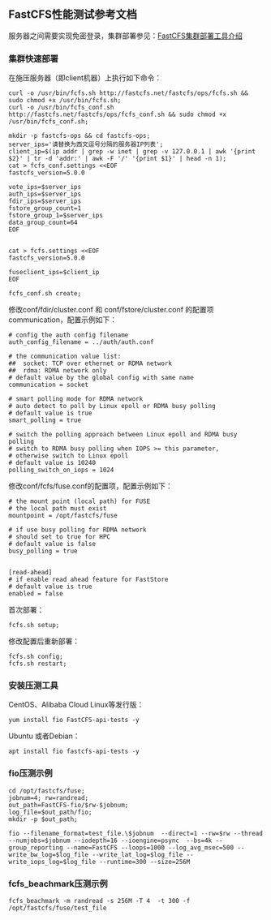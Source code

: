 
## FastCFS性能测试参考文档

服务器之间需要实现免密登录，集群部署参见：[FastCFS集群部署工具介绍](fcfs-ops-tool-zh_CN.md)

### 集群快速部署

在施压服务器（即client机器）上执行如下命令：

```
curl -o /usr/bin/fcfs.sh http://fastcfs.net/fastcfs/ops/fcfs.sh && sudo chmod +x /usr/bin/fcfs.sh;
curl -o /usr/bin/fcfs_conf.sh http://fastcfs.net/fastcfs/ops/fcfs_conf.sh && sudo chmod +x /usr/bin/fcfs_conf.sh;

mkdir -p fastcfs-ops && cd fastcfs-ops;
server_ips='请替换为西文逗号分隔的服务器IP列表';
client_ip=$(ip addr | grep -w inet | grep -v 127.0.0.1 | awk '{print $2}' | tr -d 'addr:' | awk -F '/' '{print $1}' | head -n 1);
cat > fcfs_conf.settings <<EOF
fastcfs_version=5.0.0

vote_ips=$server_ips
auth_ips=$server_ips
fdir_ips=$server_ips
fstore_group_count=1
fstore_group_1=$server_ips
data_group_count=64
EOF


cat > fcfs.settings <<EOF
fastcfs_version=5.0.0

fuseclient_ips=$client_ip
EOF

fcfs_conf.sh create;
```

修改conf/fdir/cluster.conf 和 conf/fstore/cluster.conf 的配置项 communication，配置示例如下：

```
# config the auth config filename
auth_config_filename = ../auth/auth.conf

# the communication value list:
##  socket: TCP over ethernet or RDMA network
##  rdma: RDMA network only
# default value by the global config with same name
communication = socket

# smart polling mode for RDMA network
# auto detect to poll by Linux epoll or RDMA busy polling
# default value is true
smart_polling = true

# switch the polling approach between Linux epoll and RDMA busy polling
# switch to RDMA busy polling when IOPS >= this parameter,
# otherwise switch to Linux epoll
# default value is 10240
polling_switch_on_iops = 1024
```

修改conf/fcfs/fuse.conf的配置项，配置示例如下：

```
# the mount point (local path) for FUSE
# the local path must exist
mountpoint = /opt/fastcfs/fuse

# if use busy polling for RDMA network
# should set to true for HPC
# default value is false
busy_polling = true


[read-ahead]
# if enable read ahead feature for FastStore
# default value is true
enabled = false
```

首次部署：
```
fcfs.sh setup;
```

修改配置后重新部署：
```
fcfs.sh config;
fcfs.sh restart;
```


### 安装压测工具

CentOS、Alibaba Cloud Linux等发行版：
```
yum install fio FastCFS-api-tests -y
```

Ubuntu 或者Debian：
```
apt install fio fastcfs-api-tests -y
```

### fio压测示例

```
cd /opt/fastcfs/fuse;
jobnum=4; rw=randread;
out_path=FastCFS-fio/$rw-$jobnum;
log_file=$out_path/fio;
mkdir -p $out_path;

fio --filename_format=test_file.\$jobnum  --direct=1 --rw=$rw --thread --numjobs=$jobnum --iodepth=16 --ioengine=psync  --bs=4k --group_reporting --name=FastCFS --loops=1000 --log_avg_msec=500 --write_bw_log=$log_file --write_lat_log=$log_file --write_iops_log=$log_file --runtime=300 --size=256M
```

### fcfs_beachmark压测示例
```
fcfs_beachmark -m randread -s 256M -T 4  -t 300 -f  /opt/fastcfs/fuse/test_file
```
